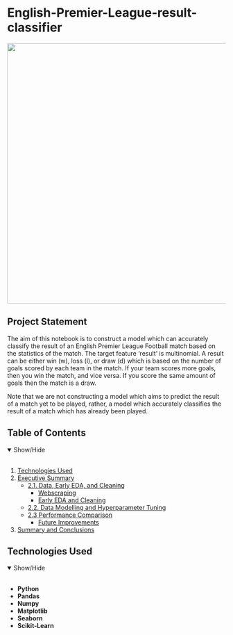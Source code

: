# English-Premier-League-result-classifier

<p align="center">
  <img src="https://https://github.com/DanielCEvans/English-Premier-League-result-classifier/master/Images/Premier_League_Logo.svg.png" width=600>
</p>

## Project Statement

The aim of this notebook is to construct a model which can accurately classify the result of an English Premier League Football match based on the statistics of the match. The target feature ‘result’ is multinomial. A result can be either win (w), loss (l), or draw (d) which is based on the number of goals scored by each team in the match. If your team scores more goals, then you win the match, and vice versa. If you score the same amount of goals then the match is a draw.

Note that we are not constructing a model which aims to predict the result of a match yet to be played, rather, a model which accurately classifies the result of a match which has already been played.

## Table of Contents
<details open>
<summary>Show/Hide</summary>
<br>

1. [ Technologies Used ](#Technologies_Used)    
2. [ Executive Summary ](#Executive_Summary)
   * [ 2.1. Data, Early EDA, and Cleaning ](#Webscraping_Early_EDA_and_Cleaning)
       * [ Webscraping ](#Webscraping)
       * [ Early EDA and Cleaning](#Early_EDA_and_Cleaning) 
   * [ 2.2. Data Modelling and Hyperparameter Tuning ](#Modelling)
   * [ 2.3 Performance Comparison ](#Evaluation)
       * [ Future Improvements ](#Future_Improvements)
3. [Summary and Conclusions](#Summary)
</details>

## Technologies Used
<details open>
<a name="Technologies_Used"></a> 
<summary>Show/Hide</summary>
<br>
  
* <strong>Python</strong>
* <strong>Pandas</strong>
* <strong>Numpy</strong>
* <strong>Matplotlib</strong>
* <strong>Seaborn</strong>
* <strong>Scikit-Learn</strong>
</details>
 



